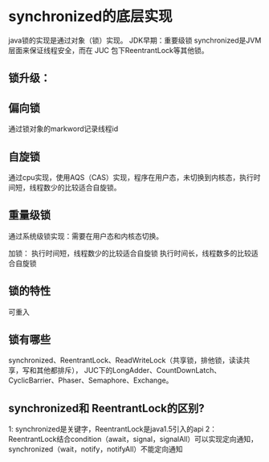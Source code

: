 # synchronized的底层实现

java锁的实现是通过对象（锁）实现。
JDK早期：重要级锁
synchronized是JVM 层面来保证线程安全，而在 JUC 包下ReentrantLock等其他锁。

## 锁升级：
## 偏向锁
通过锁对象的markword记录线程id
## 自旋锁
通过cpu实现，使用AQS（CAS）实现，程序在用户态，未切换到内核态，执行时间短，线程数少的比较适合自旋锁。
## 重量级锁
通过系统级锁实现：需要在用户态和内核态切换。

加锁：
 执行时间短，线程数少的比较适合自旋锁
 执行时间长，线程数多的比较适合自旋锁


## 锁的特性
可重入

## 锁有哪些
synchronized、ReentrantLock、ReadWriteLock（共享锁，排他锁，读读共享，写和其他都排斥），
JUC下的LongAdder、CountDownLatch、CyclicBarrier、Phaser、Semaphore、Exchange。

## synchronized和 ReentrantLock的区别?
1: synchronized是关键字，ReentrantLock是java1.5引入的api
2：ReentrantLock结合condition（await，signal，signalAll）可以实现定向通知，
   synchronized（wait，notify，notifyAll）不能定向通知